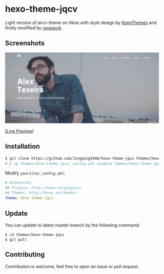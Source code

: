 # hexo-theme-jqcv
Light version of aircv theme on Hexo with style design by [KeenThemes](https://www.keenthemes.com/) and firstly modified by [rayspock](https://github.com/rayspock/hexo-theme-aircv).

## Screenshots
![aircv-screenshots](images/slider.png)

[[Live Preview]](https://jingqing3948.github.io/TWtutoral.github.io/)

## Installation
```bash
$ git clone https://github.com/Jingqing3948/hexo-theme-jqcv themes/hexo-theme-jqcv
# $ cp themes/hexo-theme-jqcv/_config.yml.example themes/hexo-theme-jqcv/_config.yml
```

Modify `yoursite/_config.yml`:

```yaml
# Extensions
## Plugins: http://hexo.io/plugins/
## Themes: http://hexo.io/themes/
theme: hexo-theme-jqcv
```

## Update
You can update to latest master branch by the following command:

```base
$ cd themes/hexo-theme-jqcv
$ git pull
```

## Contributing
Contribution is welcome, feel free to open an issue or pull request.
